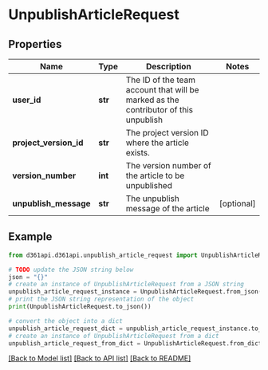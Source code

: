 # UnpublishArticleRequest


## Properties

Name | Type | Description | Notes
------------ | ------------- | ------------- | -------------
**user_id** | **str** | The ID of the team account that will be marked as the contributor of this unpublish | 
**project_version_id** | **str** | The project version ID where the article exists. | 
**version_number** | **int** | The version number of the article to be unpublished | 
**unpublish_message** | **str** | The unpublish message of the article | [optional] 

## Example

```python
from d361api.d361api.unpublish_article_request import UnpublishArticleRequest

# TODO update the JSON string below
json = "{}"
# create an instance of UnpublishArticleRequest from a JSON string
unpublish_article_request_instance = UnpublishArticleRequest.from_json(json)
# print the JSON string representation of the object
print(UnpublishArticleRequest.to_json())

# convert the object into a dict
unpublish_article_request_dict = unpublish_article_request_instance.to_dict()
# create an instance of UnpublishArticleRequest from a dict
unpublish_article_request_from_dict = UnpublishArticleRequest.from_dict(unpublish_article_request_dict)
```
[[Back to Model list]](../README.md#documentation-for-models) [[Back to API list]](../README.md#documentation-for-api-endpoints) [[Back to README]](../README.md)


